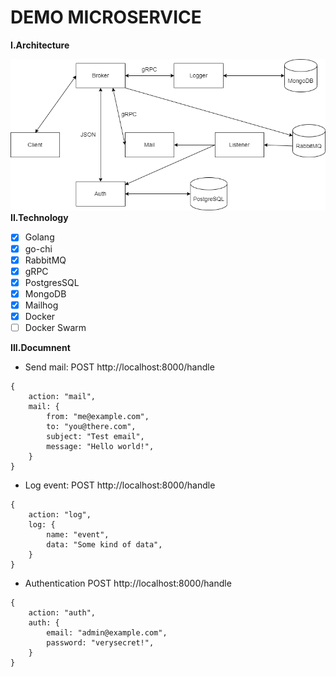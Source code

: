 # DEMO MICROSERVICE

**I.Architecture**

![](./image/Architecture.png)
**II.Technology**

- [x] Golang
- [x] go-chi
- [x] RabbitMQ
- [x] gRPC
- [x] PostgresSQL
- [x] MongoDB
- [x] Mailhog
- [x] Docker
- [ ] Docker Swarm

**III.Documnent**

- Send mail:
  POST http:\/\/localhost:8000/handle

```
{
    action: "mail",
    mail: {
        from: "me@example.com",
        to: "you@there.com",
        subject: "Test email",
        message: "Hello world!",
    }
}
```

- Log event:
  POST http:\/\/localhost:8000/handle

```
{
    action: "log",
    log: {
        name: "event",
        data: "Some kind of data",
    }
}
```

- Authentication
  POST http:\/\/localhost:8000/handle

```
{
    action: "auth",
    auth: {
        email: "admin@example.com",
        password: "verysecret!",
    }
}
```
